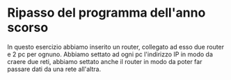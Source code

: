 #  Ripasso del programma dell'anno scorso
In questo esercizio abbiamo inserito un router, collegato ad esso due router e 2 pc per ognuno. Abbiamo settato ad ogni pc l'indirizzo IP in modo da craere due reti, abbiamo settato anche il router in modo da poter far passare dati da una rete all'altra.
